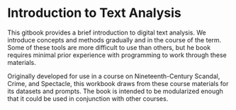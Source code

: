 # Introduction to Text Analysis

This gitbook provides a brief introduction to digital text analysis. We introduce concepts and methods gradually and in the course of the term. Some of these tools are more difficult to use than others, but he book requires minimal prior experience with programming to work through these materials. 

Originally developed for use in a course on Nineteenth-Century Scandal, Crime, and Spectacle, this workbook draws from these course materials for its datasets and prompts. The book is intended to be modularized enough that it could be used in conjunction with other courses. 